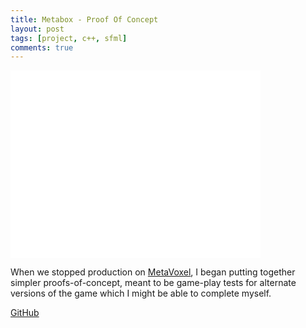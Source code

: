 ```yaml
---
title: Metabox - Proof Of Concept
layout: post
tags: [project, c++, sfml]
comments: true
---
```


<iframe width="400" height="300" src="//www.youtube.com/embed/ti-lWhKerhI" frameborder="0" allowfullscreen></iframe>

When we stopped production on [MetaVoxel](http://metavoxelgame.com/), I began putting together simpler proofs-of-concept, meant to be game-play tests for alternate versions of the game which I might be able to complete myself.

[GitHub](https://github.com/stett/metabox-poc)
